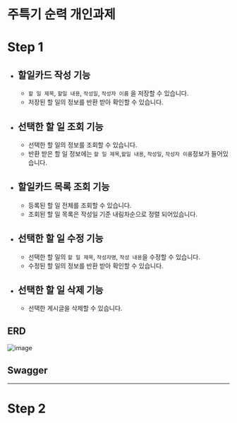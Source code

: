 # 주특기 순력 개인과제

# Step 1
- ## 할일카드 작성 기능
    - `할 일 제목`, `할일 내용`, `작성일`, `작성자 이름` 을 저장할 수 있습니다.
    - 저장된 할 일의 정보를 반환 받아 확인할 수 있습니다.

- ## 선택한 할 일 조회 기능

    - 선택한 할 일의 정보를 조회할 수 있습니다.
    - 반환 받은 할 일 정보에는 `할 일 제목`,`할일 내용`, `작성일`, `작성자 이름`정보가 들어있습니다.

- ## 할일카드 목록 조회 기능

    - 등록된 할 일 전체를 조회할 수 있습니다.
    - 조회된 할 일 목록은 작성일 기준 내림차순으로 정렬 되어있습니다.

- ## 선택한 할 일 수정 기능

    - 선택한 할 일의 `할 일 제목`, `작성자명`, `작성 내용`을 수정할 수 있습니다.
    - 수정된 할 일의 정보를 반환 받아 확인할 수 있습니다.

- ## 선택한 할 일 삭제 기능
    - 선택한 게시글을 삭제할 수 있습니다.

## ERD
![image](https://github.com/MyohanMyolang/TodoApplication/assets/85920191/02a78baa-fe2b-47fb-bb00-dbed58da82a1)

## Swagger

---

# Step 2
